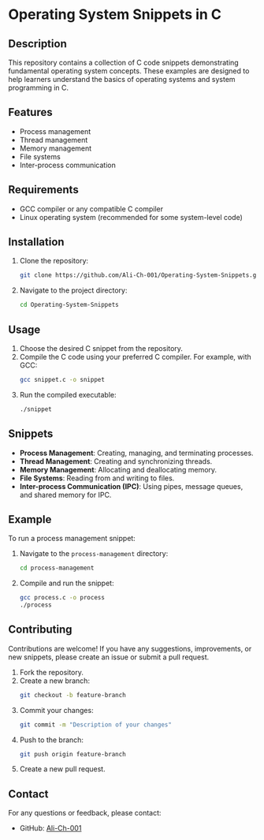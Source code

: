 # Operating System Snippets in C

## Description
This repository contains a collection of C code snippets demonstrating fundamental operating system concepts. These examples are designed to help learners understand the basics of operating systems and system programming in C.

## Features
- Process management
- Thread management
- Memory management
- File systems
- Inter-process communication

## Requirements
- GCC compiler or any compatible C compiler
- Linux operating system (recommended for some system-level code)

## Installation
1. Clone the repository:
   ```bash
   git clone https://github.com/Ali-Ch-001/Operating-System-Snippets.git
   ```
2. Navigate to the project directory:
   ```bash
   cd Operating-System-Snippets
   ```

## Usage
1. Choose the desired C snippet from the repository.
2. Compile the C code using your preferred C compiler. For example, with GCC:
   ```bash
   gcc snippet.c -o snippet
   ```
3. Run the compiled executable:
   ```bash
   ./snippet
   ```

## Snippets
- **Process Management**: Creating, managing, and terminating processes.
- **Thread Management**: Creating and synchronizing threads.
- **Memory Management**: Allocating and deallocating memory.
- **File Systems**: Reading from and writing to files.
- **Inter-process Communication (IPC)**: Using pipes, message queues, and shared memory for IPC.

## Example
To run a process management snippet:
1. Navigate to the `process-management` directory:
   ```bash
   cd process-management
   ```
2. Compile and run the snippet:
   ```bash
   gcc process.c -o process
   ./process
   ```

## Contributing
Contributions are welcome! If you have any suggestions, improvements, or new snippets, please create an issue or submit a pull request.

1. Fork the repository.
2. Create a new branch:
   ```bash
   git checkout -b feature-branch
   ```
3. Commit your changes:
   ```bash
   git commit -m "Description of your changes"
   ```
4. Push to the branch:
   ```bash
   git push origin feature-branch
   ```
5. Create a new pull request.

## Contact
For any questions or feedback, please contact:
- GitHub: [Ali-Ch-001](https://github.com/Ali-Ch-001)
